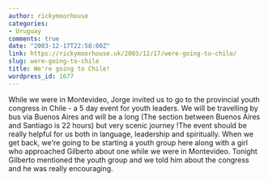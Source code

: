 ```yaml
---
author: rickymoorhouse
categories:
- Uruguay
comments: true
date: "2003-12-17T22:58:00Z"
link: https://rickymoorhouse.uk/2003/12/17/were-going-to-chile/
slug: were-going-to-chile
title: We're going to Chile!
wordpress_id: 1677
---
```


While we were in Montevideo, Jorge invited us to go to the provincial youth congress in Chile - a 5 day event for youth leaders. We will be travelling by bus via Buenos Aires and will be a long (The section between Buenos Aires and Santiago is 22 hours) but very scenic journey !The event should be really helpful for us both in language, leadership and spiritually. When we get back, we're going to be starting a youth group here along with a girl who approached Gilberto about one while we were in Montevideo. Tonight Gilberto mentioned the youth group and we told him about the congress and he was really encouraging.
